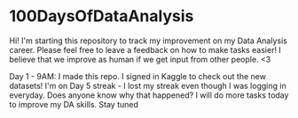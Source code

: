 # 100DaysOfDataAnalysis
Hi! I'm starting this repository to track my improvement on my Data Analysis career. Please feel free to leave a feedback on how to make tasks easier! I believe that we improve as human if we get input from other people. &lt;3

Day 1 - 9AM: I made this repo. I signed in Kaggle to check out the new datasets! I'm on Day 5 streak - I lost my streak even though I was logging in everyday. Does anyone know why that happened? I will do more tasks today to improve my DA skills. Stay tuned
